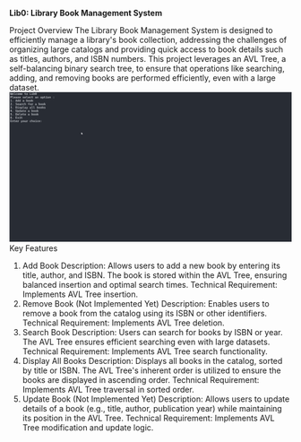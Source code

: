 **Lib0: Library Book Management System**

Project Overview
The Library Book Management System is designed to efficiently manage a library's book collection, addressing the challenges of organizing large catalogs and providing quick access to book details such as titles, authors, and ISBN numbers. This project leverages an AVL Tree, a self-balancing binary search tree, to ensure that operations like searching, adding, and removing books are performed efficiently, even with a large dataset.
<img src="videoWalkthrough.gif" alt="Video Walkthrough"/>
Key Features
1. Add Book
Description:
Allows users to add a new book by entering its title, author, and ISBN. The book is stored within the AVL Tree, ensuring balanced insertion and optimal search times.
Technical Requirement:
Implements AVL Tree insertion.
2. Remove Book (Not Implemented Yet)
Description:
Enables users to remove a book from the catalog using its ISBN or other identifiers.
Technical Requirement:
Implements AVL Tree deletion.
3. Search Book
Description:
Users can search for books by ISBN or year. The AVL Tree ensures efficient searching even with large datasets.
Technical Requirement:
Implements AVL Tree search functionality.
4. Display All Books
Description:
Displays all books in the catalog, sorted by title or ISBN. The AVL Tree's inherent order is utilized to ensure the books are displayed in ascending order.
Technical Requirement:
Implements AVL Tree traversal in sorted order.
5. Update Book (Not Implemented Yet)
Description:
Allows users to update details of a book (e.g., title, author, publication year) while maintaining its position in the AVL Tree.
Technical Requirement:
Implements AVL Tree modification and update logic.
